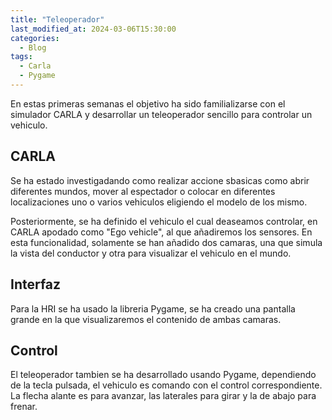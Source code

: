 ```yaml
---
title: "Teleoperador"
last_modified_at: 2024-03-06T15:30:00
categories:
  - Blog
tags:
  - Carla
  - Pygame
---
```


En estas primeras semanas el objetivo ha sido familializarse con el simulador CARLA y desarrollar un teleoperador sencillo para controlar un vehiculo.

## CARLA

Se ha estado investigadando como realizar accione sbasicas como abrir diferentes mundos, mover al espectador o colocar en diferentes localizaciones uno o varios vehiculos eligiendo el modelo de los mismo.

Posteriormente, se ha definido el vehiculo el cual deaseamos controlar, en CARLA apodado como "Ego vehicle", al que añadiremos los sensores. En esta funcionalidad, solamente se han añadido dos camaras, una que simula la vista del conductor y otra para visualizar el vehiculo en el mundo.

## Interfaz

Para la HRI se ha usado la libreria Pygame, se ha creado una pantalla grande en la que visualizaremos el contenido de ambas camaras.

## Control 

El teleoperador tambien se ha desarrollado usando Pygame, dependiendo de la tecla pulsada, el vehiculo es comando con el control correspondiente. La flecha alante es para avanzar, las laterales para girar y la de abajo para frenar.